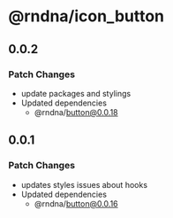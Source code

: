 # @rndna/icon_button

## 0.0.2

### Patch Changes

- update packages and stylings
- Updated dependencies
  - @rndna/button@0.0.18

## 0.0.1

### Patch Changes

- updates styles issues about hooks
- Updated dependencies
  - @rndna/button@0.0.16
